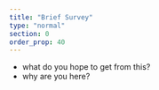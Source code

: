 ```yaml
---
title: "Brief Survey"
type: "normal"
section: 0
order_prop: 40
---
```


+ what do you hope to get from this? 
+ why are you here?
